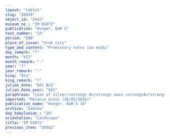 ```yaml
---
layout: "tablet"
slug: "26839"
object_id: "5442"
museum_no_: "IM 65072"
publication: "Hunger, BaM 5"
text_number: "18"
period: "ENB"
place_of_issue: "Uruk city"
type_and_content: "Promissory notes ina muẖẖi"
day_remark: "?"
month: "XII"
month_remark: "-"
year: "7"
year_remark: "-"
king: "Ššu"
king_remark: "?"
julian_date: "661 BCE"
julian_date_year: "661"
paraphrase: "Loan of silver:<strong> B</strong> owes <strong>A</strong> 2 &frac12; minas of silver which under the responsibility of (<em>ina qātē</em>) <strong>C</strong> is guarantee (<em>pūtu na&scaron;&ucirc;</em>). The debt will bear an interest of 10 shekels per mina (16.66% p.a.). The debt is secured by a pledge in terms of a prebend (details broken or unspecified) before Nanāya for x day(s) and of the entire assets (<em>mimm&ucirc;&scaron;u &scaron;a āli u ṣēri</em>) of <strong>B</strong>. 4 witnesses (including two sons of Nab&ucirc;-u&scaron;allim) and the scribe.<br /> &nbsp;<br /> <strong>A</strong> = Kalūmu/Nab&ucirc;-ēṭir; <strong>B</strong> = Marduk-nāṣir/Bēl-ahu-iddin; <strong>C</strong> = Nab&ucirc;-&scaron;umu-u&scaron;ab&scaron;i; Scribe = Marduk-erība/&Scaron;umāya<br /> &nbsp;"
imported: "Melanie Gross (26/05/2016)"
publication_name: "Hunger, BaM 5 18"
archive: "Šamšēa"
day_babylonian_: "20"
orientation: "Landscape"
title: "IM 65072"
previous_item: "26842"
---
```

